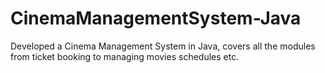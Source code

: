 # CinemaManagementSystem-Java
Developed a Cinema Management System in Java, covers all the modules from ticket booking to managing movies schedules etc.
